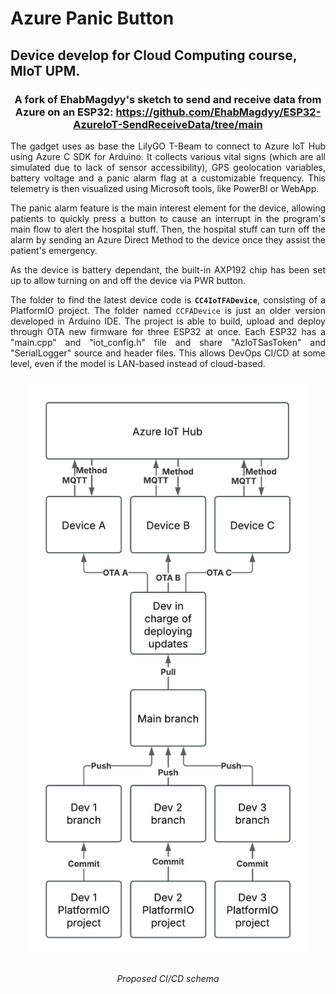 # Azure Panic Button

## Device develop for Cloud Computing course, MIoT UPM.

<div align="center">

### A fork of EhabMagdyy's sketch to send and receive data from Azure on an ESP32: https://github.com/EhabMagdyy/ESP32-AzureIoT-SendReceiveData/tree/main

</div>

<div align="justify">

The gadget uses as base the LilyGO T-Beam to connect to Azure IoT Hub using Azure C SDK for Arduino. It collects various vital signs (which are all simulated due to lack of sensor accessibility), GPS geolocation variables, battery voltage and a panic alarm flag at a customizable frequency. This telemetry is then visualized using Microsoft tools, like PowerBI or WebApp.

The panic alarm feature is the main interest element for the device, allowing patients to quickly press a button to cause an interrupt in the program's main flow to alert the hospital stuff. Then, the hospital stuff can turn off the alarm by sending an Azure Direct Method to the device once they assist the patient's emergency.

As the device is battery dependant, the built-in AXP192 chip has been set up to allow turning on and off the device via PWR button.

The folder to find the latest device code is **`CC4IoTFADevice`**, consisting of a PlatformIO project. The folder named `CCFADevice` is just an older version developed in Arduino IDE. The project is able to build, upload and deploy through OTA new firmware for three ESP32 at once. Each ESP32 has a "main.cpp" and "iot_config.h" file and share "AzIoTSasToken" and "SerialLogger" source and header files. This allows DevOps CI/CD at some level, even if the model is LAN-based instead of cloud-based.

</div>

<div align="center">
  <img src="https://github.com/99danirmoya/Azure-Panic-Button/blob/main/Images/ci-cd-schema.jpeg" width="450"  style="margin: 10px;"/>
  
  <em>Proposed CI/CD schema</em>
</div>
<br/>
